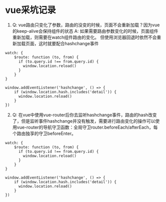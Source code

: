 # vue采坑记录

1. Q: vue路由只变化了参数，路由的没变的时候，页面不会重新加载？因为vue的keep-alive会保持组件的状态
A: 如果需要路由参数变化的时候，页面组件重新加载，则需要在watch组件路由的变化。 但使用浏览器回退时依然不会重新加载页面，这时就要配合hashchange事件
```vuejs
watch: {
    $route: function (to, from) {
      if (to.query.id !== from.query.id) {
        window.location.reload()
      }
    }
}

window.addEventListener('hashchange', () => {
    if (window.location.hash.includes('detail')) {
      window.location.reload()
    }
})
```

2. Q: 在vue中使用vue-router后你去监听hashchange事件，路由的hash改变了，但是监听事件hashchange并没有触发，需要进行路由变化的操作可以使用vue-router的导航守卫函数：全局守卫router.beforeEach/afterEach，每个路由独享的守卫beforeEnter。
```vuejs
watch: {
    $route: function (to, from) {
      if (to.query.id !== from.query.id) {
        window.location.reload()
      }
    }
}

window.addEventListener('hashchange', () => {
    if (window.location.hash.includes('detail')) {
      window.location.reload()
    }
})
```


